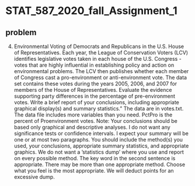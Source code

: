 # STAT_587_2020_fall_Assignment_1
## problem
4. Environmental Voting of Democrats and Republicans in the U.S. House of Representatives. Each year, the League of Conservation Voters (LCV) identifies legislative votes taken in each house of the U.S. Congress - votes that are highly influential in establishing policy and action on environmental problems. The LCV then publishes whether each member of Congress cast a pro-environment or anti-environment vote. The data set contains these votes during the years 2005, 2006, and 2007 for members of the House of Representatives. Evaluate the evidence supporting party differences in the percentage of pre-environment votes. Write a brief report of your conclusions, including appropriate graphical display(s) and summary statistics.” 
The data are in votes.txt. The data file includes more variables than you need. PctPro is the percent of Proenvironment votes. Note: Your conclusions should be based only graphical and descriptive analyses. I do not want any significance tests or confidence intervals. 
I expect your summary will be one or at most two paragraphs. You should include the method(s) you used, your conclusions, appropriate summary statistics, and appropriate graphics. We do not want a ’statistics dump’ where you use and report on every possible method. The key word in the second sentence is appropriate. There may be more than one appropriate method. Choose what you feel is the most appropriate. We will deduct points for an excessive dump.
